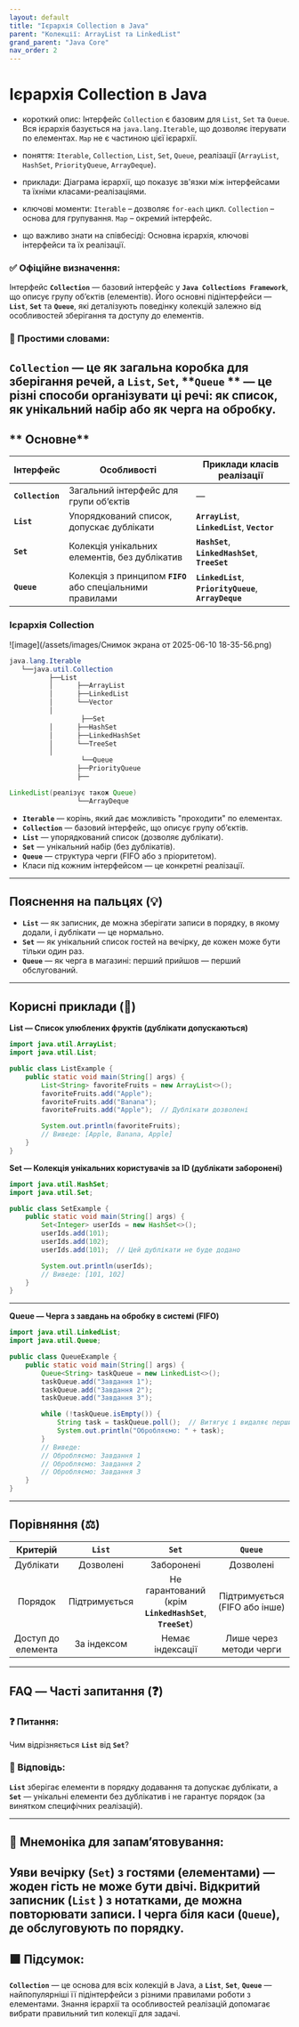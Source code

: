 ```yaml
---
layout: default
title: "Ієрархія Collection в Java"
parent: "Колекції: ArrayList та LinkedList"
grand_parent: "Java Core"
nav_order: 2
---
```


# Ієрархія Collection в Java

* короткий опис: Інтерфейс `Collection` є базовим для `List`, `Set` та `Queue`. Вся ієрархія базується на `java.lang.Iterable`, що дозволяє ітерувати по елементах. `Map` не є частиною цієї ієрархії.



* поняття: `Iterable`, `Collection`, `List`, `Set`, `Queue`, реалізації (`ArrayList`, `HashSet`, `PriorityQueue`, `ArrayDeque`).
* приклади: Діаграма ієрархії, що показує зв'язки між інтерфейсами та їхніми класами-реалізаціями.
* ключові моменти: `Iterable` – дозволяє `for-each` цикл. `Collection` – основа для групування. `Map` – окремий
  інтерфейс.
* що важливо знати на співбесіді: Основна ієрархія, ключові інтерфейси та їх реалізації.

### **✅ Офіційне визначення:**

Інтерфейс **`Collection`** — базовий інтерфейс у **`Java Collections Framework`**, що описує групу об’єктів (елементів).
Його основні підінтерфейси — **`List`**, **`Set`** та **`Queue`**, які деталізують поведінку колекцій залежно від
особливостей зберігання та доступу до елементів.

### **🧠 Простими словами:**

**`Collection`** — це як загальна коробка для зберігання речей, а **`List`**, **`Set`**, **`Queue`
** — це різні способи організувати ці речі: як список, як унікальний набір або як черга на обробку.
---

## ** Основне**

| Інтерфейс        | Особливості                                                | Приклади класів реалізації                              |
|------------------|------------------------------------------------------------|---------------------------------------------------------|
| **`Collection`** | Загальний інтерфейс для групи об’єктів                     | —                                                       |
| **`List`**       | Упорядкований список, допускає дублікати                   | **`ArrayList`**, **`LinkedList`**, **`Vector`**         |
| **`Set`**        | Колекція унікальних елементів, без дублікатив              | **`HashSet`**, **`LinkedHashSet`**, **`TreeSet`**       |
| **`Queue`**      | Колекція з принципом **`FIFO`** або спеціальними правилами | **`LinkedList`**, **`PriorityQueue`**, **`ArrayDeque`** |

### **Ієрархія Collection**

![image](/assets/images/Снимок экрана от 2025-06-10 18-35-56.png)

```java
java.lang.Iterable
   └──java.util.Collection
          ├──List
          │      ├──ArrayList
          │      ├──LinkedList
          │      └──Vector
          │
                  ├──Set
          │      ├──HashSet
          │      ├──LinkedHashSet
          │      └──TreeSet
          │
                  └──Queue
                 ├──PriorityQueue
                 ├──

LinkedList(реалізує також Queue)
                 └──ArrayDeque
```

* **`Iterable`** — корінь, який дає можливість "проходити" по елементах.
* **`Collection`** — базовий інтерфейс, що описує групу об’єктів.
* **`List`** — упорядкований список (дозволяє дублікати).
* **`Set`** — унікальний набір (без дублікатів).
* **`Queue`** — структура черги (FIFO або з пріоритетом).
* Класи під кожним інтерфейсом — це конкретні реалізації.

---

## **Пояснення на пальцях (💡)**

* **`List`** — як записник, де можна зберігати записи в порядку, в якому додали, і дублікати — це нормально.
* **`Set`** — як унікальний список гостей на вечірку, де кожен може бути тільки один раз.
* **`Queue`** — як черга в магазині: перший прийшов — перший обслугований.

---

## **Корисні приклади (🧪)**

**List — Список улюблених фруктів (дублікати допускаються)**

```java
import java.util.ArrayList;
import java.util.List;

public class ListExample {
    public static void main(String[] args) {
        List<String> favoriteFruits = new ArrayList<>();
        favoriteFruits.add("Apple");
        favoriteFruits.add("Banana");
        favoriteFruits.add("Apple");  // Дублікати дозволені

        System.out.println(favoriteFruits);
        // Виведе: [Apple, Banana, Apple]
    }
}
```

**Set — Колекція унікальних користувачів за ID (дублікати заборонені)**

```java
import java.util.HashSet;
import java.util.Set;

public class SetExample {
    public static void main(String[] args) {
        Set<Integer> userIds = new HashSet<>();
        userIds.add(101);
        userIds.add(102);
        userIds.add(101);  // Цей дублікати не буде додано

        System.out.println(userIds);
        // Виведе: [101, 102]
    }
}
```

---

**Queue — Черга з завдань на обробку в системі (FIFO)**

```java
import java.util.LinkedList;
import java.util.Queue;

public class QueueExample {
    public static void main(String[] args) {
        Queue<String> taskQueue = new LinkedList<>();
        taskQueue.add("Завдання 1");
        taskQueue.add("Завдання 2");
        taskQueue.add("Завдання 3");

        while (!taskQueue.isEmpty()) {
            String task = taskQueue.poll();  // Витягує і видаляє перший елемент
            System.out.println("Обробляємо: " + task);
        }
        // Виведе:
        // Обробляємо: Завдання 1
        // Обробляємо: Завдання 2
        // Обробляємо: Завдання 3
    }
}
```

---

## **Порівняння (⚖️)**

|      Критерій      |    `List`     |                           `Set`                           |            `Queue`            |
|:------------------:|:-------------:|:---------------------------------------------------------:|:-----------------------------:|
|     Дублікати      |   Дозволені   |                        Заборонені                         |           Дозволені           |
|      Порядок       | Підтримується | Не гарантований (крім **`LinkedHashSet`**, **`TreeSet`**) | Підтримується (FIFO або інше) |
| Доступ до елемента |  За індексом  |                     Немає індексації                      |    Лише через методи черги    |

---

## **FAQ — Часті запитання (❓)**

### **❓ Питання:**


Чим відрізняється **`List`** від **`Set`**?

### **💬 Відповідь:**




**`List`** зберігає елементи в порядку додавання та допускає дублікати, а **`Set`** — унікальні елементи без дублікатив
і не гарантує порядок (за винятком специфічних реалізацій).

---

## **🧠 Мнемоніка для запам’ятовування:**

Уяви вечірку (**`Set`**) з гостями (елементами) — жоден гість не може бути двічі. Відкритий записник (**`List`
**) з нотатками, де можна повторювати записи. І черга біля каси (**`Queue`**), де обслуговують по порядку.
---

## **🟩 Підсумок:**

**`Collection`** — це основа для всіх колекцій в Java, а **`List`**, **`Set`**, **`Queue`** — найпопулярніші її
підінтерфейси з різними правилами роботи з елементами. Знання ієрархії та особливостей реалізацій допомагає вибрати
правильний тип колекції для задачі.

